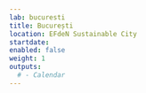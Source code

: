 ```yaml
---
lab: bucuresti
title: București
location: EFdeN Sustainable City 
startdate: 
enabled: false
weight: 1
outputs:
  # - Calendar
---
```

